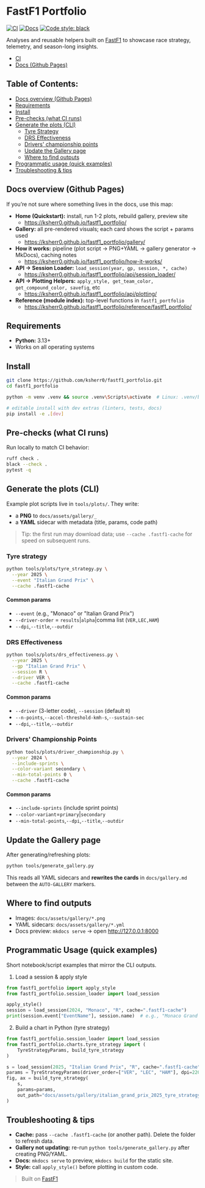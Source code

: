 ﻿# FastF1 Portfolio

[![CI](https://github.com/ksherr0/fastf1_portfolio/actions/workflows/ci.yml/badge.svg)](https://github.com/ksherr0/fastf1_portfolio/actions/workflows/ci.yml)
[![Docs](https://github.com/ksherr0/fastf1_portfolio/actions/workflows/docs.yml/badge.svg)](https://ksherr0.github.io/fastf1_portfolio/)
[![Code style: black](https://img.shields.io/badge/code%20style-black-000000.svg)](https://github.com/psf/black)

Analyses and reusable helpers built on [FastF1](https://docs.fastf1.dev/) to showcase race strategy, telemetry, and season-long insights.

- [CI](https://github.com/ksherr0/fastf1_portfolio/actions/workflows/ci.yml)
- [Docs (Github Pages)](https://ksherr0.github.io/fastf1_portfolio/)

## Table of Contents:
- [Docs overview (Github Pages)](#docs-overview-github-pages)
- [Requirements](#requirements)
- [Install](#install)
- [Pre-checks (what CI runs)](#pre-checks-what-ci-runs)
- [Generate the plots (CLI)](#generate-the-plots-cli)
    - [Tyre Strategy](#tyre-strategy)
    - [DRS Effectiveness](#drs-effectiveness)
    - [Drivers' championship points](#drivers-championship-points)
    - [Update the Gallery page](#update-the-gallery-page)
    - [Where to find outputs](#where-to-find-outputs)
- [Programmatic usage (quick examples)](#programmatic-usage-quick-examples)
- [Troubleshooting & tips](#troubleshooting--tips)

## Docs overview (Github Pages)
If you’re not sure where something lives in the docs, use this map:
- **Home (Quickstart):** install, run 1-2 plots, rebuild gallery, preview site
    - https://ksherr0.github.io/fastf1_portfolio/
- **Gallery:** all pre-rendered visuals; each card shows the script + params used
    - https://ksherr0.github.io/fastf1_portfolio/gallery/
- **How it works:** pipeline (plot script → PNG+YAML → gallery generator → MkDocs), caching notes
    - https://ksherr0.github.io/fastf1_portfolio/how-it-works/
- **API → Session Loader:** `load_session(year, gp, session, *, cache)`
    - https://ksherr0.github.io/fastf1_portfolio/api/session_loader/
- **API → Plotting Helpers:** `apply_style, get_team_color, get_compound_color, savefig`, etc
    - https://ksherr0.github.io/fastf1_portfolio/api/plotting/
- **Reference (module index):** top-level functions in `fastf1_portfolio`
    - https://ksherr0.github.io/fastf1_portfolio/reference/fastf1_portfolio/

## Requirements
- **Python:** 3.13+
- Works on all operating systems

## Install
```bash
git clone https://github.com/ksherr0/fastf1_portfolio.git
cd fastf1_portfolio

python -m venv .venv && source .venv\Scripts\activate  # Linux: .venv/bin/activate

# editable install with dev extras (linters, tests, docs)
pip install -e .[dev]
```

## Pre-checks (what CI runs)
Run locally to match CI behavior:
```bash
ruff check .
black --check .
pytest -q
```

<div style="page-break-after: always"></div>

## Generate the plots (CLI)
Example plot scripts live in `tools/plots/`. They write:
- a **PNG** to `docs/assets/gallery/_`
- a **YAML** sidecar with metadata (title, params, code path)
> Tip: the first run may download data; use `--cache .fastf1-cache` for speed on subsequent runs.

### Tyre strategy
```bash
python tools/plots/tyre_strategy.py \
  --year 2025 \
  --event "Italian Grand Prix" \
  --cache .fastf1-cache
```
#### Common params
- `--event` (e.g., "Monaco" or "Italian Grand Prix")
- `--driver-order` = `results`|`alpha`|comma list (`VER,LEC,HAM`)
- `--dpi`,`--title`,`--outdir`

### DRS Effectiveness
```bash
python tools/plots/drs_effectiveness.py \
  --year 2025 \
  --gp "Italian Grand Prix" \
  --session R \
  --driver VER \
  --cache .fastf1-cache
```
#### Common params
- `--driver` (3-letter code), `--session` (default `R`)
- `--n-points`,`--accel-threshold-kmh-s`,`--sustain-sec`
- `--dpi`,`--title`,`--outdir`

### Drivers' Championship Points
```bash
python tools/plots/driver_championship.py \
  --year 2024 \
  --include-sprints \
  --color-variant secondary \
  --min-total-points 0 \
  --cache .fastf1-cache
```
#### Common params
- `--include-sprints` (include sprint points)
- `--color-variant`=`primary`|`secondary`
- `--min-total-points`,`--dpi`,`--title`,`--outdir`

## Update the Gallery page
After generating/refreshing plots:
```bash
python tools/generate_gallery.py
```
This reads all YAML sidecars and **rewrites the cards** in `docs/gallery.md` between the `AUTO-GALLERY` markers.

## Where to find outputs
- Images: `docs/assets/gallery/*.png`
- YAML sidecars: `docs/assets/gallery/*.yml`
- Docs preview: `mkdocs serve` → open http://127.0.0.1:8000

## Programmatic Usage (quick examples)
Short notebook/script examples that mirror the CLI outputs.
1) Load a session & apply style
```python
from fastf1_portfolio import apply_style
from fastf1_portfolio.session_loader import load_session

apply_style()
session = load_session(2024, "Monaco", "R", cache=".fastf1-cache")
print(session.event["EventName"], session.name)  # e.g., "Monaco Grand Prix R"
```
2) Build a chart in Python (tyre strategy)
```python
from fastf1_portfolio.session_loader import load_session
from fastf1_portfolio.charts.tyre_strategy import (
    TyreStrategyParams, build_tyre_strategy
)

s = load_session(2025, "Italian Grand Prix", "R", cache=".fastf1-cache")
params = TyreStrategyParams(driver_order=["VER", "LEC", "HAM"], dpi=220)
fig, ax = build_tyre_strategy(
    s,
    params=params,
    out_path="docs/assets/gallery/italian_grand_prix_2025_tyre_strategy.png"
)
```

## Troubleshooting & tips
- **Cache:** pass `--cache .fastf1-cache` (or another path). Delete the folder to refresh data.
- **Gallery not updating:** re-run `python tools/generate_gallery.py` after creating PNG/YAML.
- **Docs:** `mkdocs serve` to preview, `mkdocs build` for the static site.
- **Style:** call `apply_style()` before plotting in custom code.

> Built on [FastF1](https://docs.fastf1.dev/)